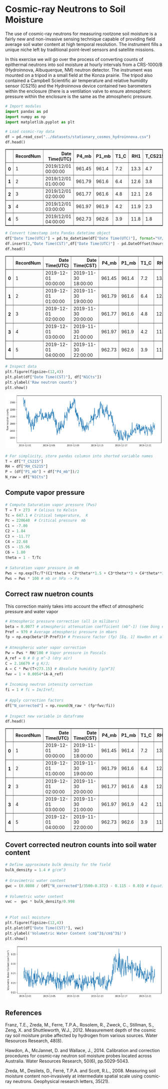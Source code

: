 # Cosmic-ray Neutrons to Soil Moisture

The use of cosmic-ray neutrons for measuring rootzone soil moisture is a fairly new and non-invasive sensing technique capable of providing field average soil water content at high temporal resolution. The instrument fills a unique niche left by traditional point-level sensors and satellite missions.

In this exercise we will go over the process of converting counts of epithermal neutrons into soil moisture at hourly intervals from a CRS-1000/B (Hydroinnova, Albuquerque, NM) neutron detector. The instrument was mounted on a tripod in a small field at the Konza prairie. The tripod also contained a Campbell Scientific air temperature and relative humidity sensor (CS215) and the Hydroinnova device contained two barometers within the enclosure (there is a ventilation valve to ensure atmospheric pressure within the enclosure is the same as the atmospheric pressure.



```python
# Import modules
import pandas as pd
import numpy as np
import matplotlib.pyplot as plt

```


```python
# Load cosmic-ray data
df = pd.read_csv("../datasets/stationary_cosmos_hydroinnova.csv")
df.head()

```




<div>
<style scoped>
    .dataframe tbody tr th:only-of-type {
        vertical-align: middle;
    }

    .dataframe tbody tr th {
        vertical-align: top;
    }

    .dataframe thead th {
        text-align: right;
    }
</style>
<table border="1" class="dataframe">
  <thead>
    <tr style="text-align: right;">
      <th></th>
      <th>RecordNum</th>
      <th>Date Time(UTC)</th>
      <th>P4_mb</th>
      <th>P1_mb</th>
      <th>T1_C</th>
      <th>RH1</th>
      <th>T_CS215</th>
      <th>RH_CS215</th>
      <th>Vbat</th>
      <th>N1Cts</th>
      <th>N1ET_sec</th>
      <th>N1T_C</th>
      <th>N1RH</th>
    </tr>
  </thead>
  <tbody>
    <tr>
      <th>0</th>
      <td>1</td>
      <td>2019/12/01 00:00:00</td>
      <td>961.45</td>
      <td>961.4</td>
      <td>7.2</td>
      <td>13.3</td>
      <td>4.7</td>
      <td>50.9</td>
      <td>12.802</td>
      <td>2364</td>
      <td>3601</td>
      <td>10.5</td>
      <td>0</td>
    </tr>
    <tr>
      <th>1</th>
      <td>2</td>
      <td>2019/12/01 01:00:00</td>
      <td>961.79</td>
      <td>961.6</td>
      <td>6.4</td>
      <td>12.6</td>
      <td>3.8</td>
      <td>51.4</td>
      <td>12.761</td>
      <td>2282</td>
      <td>3599</td>
      <td>9.3</td>
      <td>0</td>
    </tr>
    <tr>
      <th>2</th>
      <td>3</td>
      <td>2019/12/01 02:00:00</td>
      <td>961.77</td>
      <td>961.6</td>
      <td>4.8</td>
      <td>12.1</td>
      <td>2.6</td>
      <td>57.3</td>
      <td>12.729</td>
      <td>2283</td>
      <td>3600</td>
      <td>7.7</td>
      <td>0</td>
    </tr>
    <tr>
      <th>3</th>
      <td>4</td>
      <td>2019/12/01 03:00:00</td>
      <td>961.97</td>
      <td>961.9</td>
      <td>4.2</td>
      <td>11.9</td>
      <td>2.3</td>
      <td>60.0</td>
      <td>12.710</td>
      <td>2238</td>
      <td>3600</td>
      <td>7.0</td>
      <td>0</td>
    </tr>
    <tr>
      <th>4</th>
      <td>5</td>
      <td>2019/12/01 04:00:00</td>
      <td>962.73</td>
      <td>962.6</td>
      <td>3.9</td>
      <td>11.8</td>
      <td>1.8</td>
      <td>67.9</td>
      <td>12.692</td>
      <td>2333</td>
      <td>3600</td>
      <td>6.5</td>
      <td>0</td>
    </tr>
  </tbody>
</table>
</div>




```python
# Convert timestamp into Pandas datetime object
df["Date Time(UTC)"] = pd.to_datetime(df["Date Time(UTC)"], format="%Y/%m/%d %H:%M:%S")
df.insert(2,"Date Time(CST)",df["Date Time(UTC)"] - pd.DateOffset(hours=6))
df.head()

```




<div>
<style scoped>
    .dataframe tbody tr th:only-of-type {
        vertical-align: middle;
    }

    .dataframe tbody tr th {
        vertical-align: top;
    }

    .dataframe thead th {
        text-align: right;
    }
</style>
<table border="1" class="dataframe">
  <thead>
    <tr style="text-align: right;">
      <th></th>
      <th>RecordNum</th>
      <th>Date Time(UTC)</th>
      <th>Date Time(CST)</th>
      <th>P4_mb</th>
      <th>P1_mb</th>
      <th>T1_C</th>
      <th>RH1</th>
      <th>T_CS215</th>
      <th>RH_CS215</th>
      <th>Vbat</th>
      <th>N1Cts</th>
      <th>N1ET_sec</th>
      <th>N1T_C</th>
      <th>N1RH</th>
    </tr>
  </thead>
  <tbody>
    <tr>
      <th>0</th>
      <td>1</td>
      <td>2019-12-01 00:00:00</td>
      <td>2019-11-30 18:00:00</td>
      <td>961.45</td>
      <td>961.4</td>
      <td>7.2</td>
      <td>13.3</td>
      <td>4.7</td>
      <td>50.9</td>
      <td>12.802</td>
      <td>2364</td>
      <td>3601</td>
      <td>10.5</td>
      <td>0</td>
    </tr>
    <tr>
      <th>1</th>
      <td>2</td>
      <td>2019-12-01 01:00:00</td>
      <td>2019-11-30 19:00:00</td>
      <td>961.79</td>
      <td>961.6</td>
      <td>6.4</td>
      <td>12.6</td>
      <td>3.8</td>
      <td>51.4</td>
      <td>12.761</td>
      <td>2282</td>
      <td>3599</td>
      <td>9.3</td>
      <td>0</td>
    </tr>
    <tr>
      <th>2</th>
      <td>3</td>
      <td>2019-12-01 02:00:00</td>
      <td>2019-11-30 20:00:00</td>
      <td>961.77</td>
      <td>961.6</td>
      <td>4.8</td>
      <td>12.1</td>
      <td>2.6</td>
      <td>57.3</td>
      <td>12.729</td>
      <td>2283</td>
      <td>3600</td>
      <td>7.7</td>
      <td>0</td>
    </tr>
    <tr>
      <th>3</th>
      <td>4</td>
      <td>2019-12-01 03:00:00</td>
      <td>2019-11-30 21:00:00</td>
      <td>961.97</td>
      <td>961.9</td>
      <td>4.2</td>
      <td>11.9</td>
      <td>2.3</td>
      <td>60.0</td>
      <td>12.710</td>
      <td>2238</td>
      <td>3600</td>
      <td>7.0</td>
      <td>0</td>
    </tr>
    <tr>
      <th>4</th>
      <td>5</td>
      <td>2019-12-01 04:00:00</td>
      <td>2019-11-30 22:00:00</td>
      <td>962.73</td>
      <td>962.6</td>
      <td>3.9</td>
      <td>11.8</td>
      <td>1.8</td>
      <td>67.9</td>
      <td>12.692</td>
      <td>2333</td>
      <td>3600</td>
      <td>6.5</td>
      <td>0</td>
    </tr>
  </tbody>
</table>
</div>




```python
# Inspect data
plt.figure(figsize=(12,4))
plt.plot(df["Date Time(CST)"], df["N1Cts"]) 
plt.ylabel('Raw neutron counts')
plt.show()

```


![png](stationary_cosmos_files/stationary_cosmos_4_0.png)



```python
# For simplicity, store pandas columsn into shorted variable names
T = df["T_CS215"]
RH = df["RH_CS215"]
P = (df["P1_mb"] + df["P4_mb"])/2
N_raw = df["N1Cts"]

```

## Compute vapor pressure


```python
# Compute Saturation vapor pressure (Pws)
T = T + 273  # Celisus to Kelvin
Tc = 647.1 # Critical temperature,  K
Pc = 220640  # Critical pressure  mb
C1 = -7.86
C2 = 1.84
C3 = -11.77
C4 = 22.68
C5 = -15.96
C6 = 1.80
theta = 1 - T/Tc

# Saturation vapor pressure in mb
Pws = np.exp(Tc/T*(C1*theta + C2*theta**1.5 + C3*theta**3 + C4*theta**3.5 + C5*theta**4 + C6*theta**7.5))*Pc
Pws = Pws * 100 # mb or hPa -> Pa

```

## Correct raw nuetron counts

This correction mainly takes into account the effect of atmospheric pressure and water vapor


```python
# Atmospheric pressure correction (all in milibars)
beta = 0.0077 # atmospheric attenuation coefficient (mb^-1) (see Dong et al. 2014 p.4)
Pref = 970 # Average atmospheric pressure in mbars 
fp = np.exp(beta*(P-Pref))# # Pressure factor (fp) [Eq. 1] Hawdon et al. 2014

# Atmospheric water vapor correction
Pw = Pws * RH/100 # Vapor pressure in Pascals
A_ref = 0 # 0 g m^-3 (dry air)
C = 2.16679 # g K/J;
A = C * Pw/(T+273.15) # Absolute humidity [g/m^3]
fwv = 1 + 0.0054*(A-A_ref)

# Incoming neutron intensity correction
fi = 1 # fi = Im/Iref;

# Apply correction factors
df["N_corrected"] = np.round(N_raw * (fp*fwv/fi))

# Inspect new variable in dataframe
df.head()

```




<div>
<style scoped>
    .dataframe tbody tr th:only-of-type {
        vertical-align: middle;
    }

    .dataframe tbody tr th {
        vertical-align: top;
    }

    .dataframe thead th {
        text-align: right;
    }
</style>
<table border="1" class="dataframe">
  <thead>
    <tr style="text-align: right;">
      <th></th>
      <th>RecordNum</th>
      <th>Date Time(UTC)</th>
      <th>Date Time(CST)</th>
      <th>P4_mb</th>
      <th>P1_mb</th>
      <th>T1_C</th>
      <th>RH1</th>
      <th>T_CS215</th>
      <th>RH_CS215</th>
      <th>Vbat</th>
      <th>N1Cts</th>
      <th>N1ET_sec</th>
      <th>N1T_C</th>
      <th>N1RH</th>
      <th>N_corrected</th>
    </tr>
  </thead>
  <tbody>
    <tr>
      <th>0</th>
      <td>1</td>
      <td>2019-12-01 00:00:00</td>
      <td>2019-11-30 18:00:00</td>
      <td>961.45</td>
      <td>961.4</td>
      <td>7.2</td>
      <td>13.3</td>
      <td>4.7</td>
      <td>50.9</td>
      <td>12.802</td>
      <td>2364</td>
      <td>3601</td>
      <td>10.5</td>
      <td>0</td>
      <td>2233.0</td>
    </tr>
    <tr>
      <th>1</th>
      <td>2</td>
      <td>2019-12-01 01:00:00</td>
      <td>2019-11-30 19:00:00</td>
      <td>961.79</td>
      <td>961.6</td>
      <td>6.4</td>
      <td>12.6</td>
      <td>3.8</td>
      <td>51.4</td>
      <td>12.761</td>
      <td>2282</td>
      <td>3599</td>
      <td>9.3</td>
      <td>0</td>
      <td>2159.0</td>
    </tr>
    <tr>
      <th>2</th>
      <td>3</td>
      <td>2019-12-01 02:00:00</td>
      <td>2019-11-30 20:00:00</td>
      <td>961.77</td>
      <td>961.6</td>
      <td>4.8</td>
      <td>12.1</td>
      <td>2.6</td>
      <td>57.3</td>
      <td>12.729</td>
      <td>2283</td>
      <td>3600</td>
      <td>7.7</td>
      <td>0</td>
      <td>2161.0</td>
    </tr>
    <tr>
      <th>3</th>
      <td>4</td>
      <td>2019-12-01 03:00:00</td>
      <td>2019-11-30 21:00:00</td>
      <td>961.97</td>
      <td>961.9</td>
      <td>4.2</td>
      <td>11.9</td>
      <td>2.3</td>
      <td>60.0</td>
      <td>12.710</td>
      <td>2238</td>
      <td>3600</td>
      <td>7.0</td>
      <td>0</td>
      <td>2123.0</td>
    </tr>
    <tr>
      <th>4</th>
      <td>5</td>
      <td>2019-12-01 04:00:00</td>
      <td>2019-11-30 22:00:00</td>
      <td>962.73</td>
      <td>962.6</td>
      <td>3.9</td>
      <td>11.8</td>
      <td>1.8</td>
      <td>67.9</td>
      <td>12.692</td>
      <td>2333</td>
      <td>3600</td>
      <td>6.5</td>
      <td>0</td>
      <td>2227.0</td>
    </tr>
  </tbody>
</table>
</div>



## Covert corrected neutron counts into soil water content



```python
# Define approximate bulk density for the field
bulk_density = 1.4 # g/cm^3

# Gravimetric water content
gwc = (0.0808 / (df["N_corrected"]/3500-0.372) - 0.115 - 0.03) # Equation by Desilets

# Volumetric water content
vwc =  gwc * bulk_density/0.998 


# Plot soil moisture
plt.figure(figsize=(12,4))
plt.plot(df["Date Time(CST)"], vwc) 
plt.ylabel('Volumetric Water Content (cm$^3$/cm$^3$)')
plt.show()

```


![png](stationary_cosmos_files/stationary_cosmos_11_0.png)


## References

Franz, T.E., Zreda, M., Ferre, T.P.A., Rosolem, R., Zweck, C., Stillman, S., Zeng, X. and Shuttleworth, W.J., 2012. Measurement depth of the cosmic ray soil moisture probe affected by hydrogen from various sources. Water Resources Research, 48(8).

Hawdon, A., McJannet, D. and Wallace, J., 2014. Calibration and correction procedures for cosmic‐ray neutron soil moisture probes located across Australia. Water Resources Research, 50(6), pp.5029-5043.

Zreda, M., Desilets, D., Ferré, T.P.A. and Scott, R.L., 2008. Measuring soil moisture content non‐invasively at intermediate spatial scale using cosmic‐ray neutrons. Geophysical research letters, 35(21).
